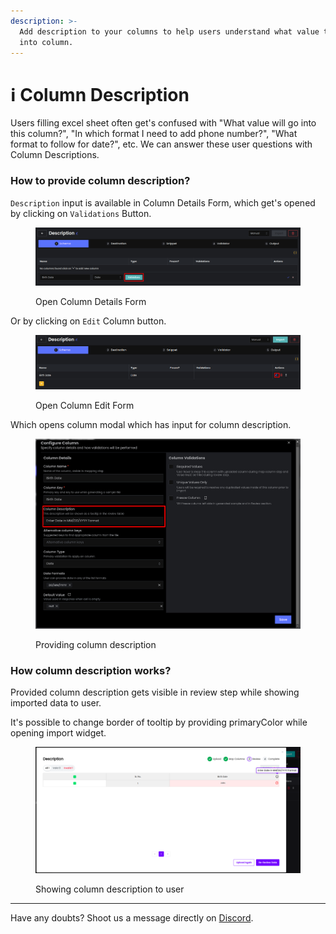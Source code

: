 ```yaml
---
description: >-
  Add description to your columns to help users understand what value to put
  into column.
---
```


# ℹ️ Column Description

Users filling excel sheet often get's confused with "What value will go into this column?", "In which format I need to add phone number?", "What format to follow for date?", etc. We can answer these user questions with Column Descriptions.

### How to provide column description?

`Description` input is available in Column Details Form, which get's opened by clicking on `Validations` Button.

<figure><img src="../.gitbook/assets/image (61).png" alt=""><figcaption><p>Open Column Details Form</p></figcaption></figure>

Or by clicking on `Edit` Column button.

<figure><img src="../.gitbook/assets/image (62).png" alt=""><figcaption><p>Open Column Edit Form</p></figcaption></figure>

Which opens column modal which has input for column description.

<figure><img src="../.gitbook/assets/image (65).png" alt=""><figcaption><p>Providing column description</p></figcaption></figure>

### How column description works?

Provided column description gets visible in review step while showing imported data to user.

It's possible to change border of tooltip by providing primaryColor while opening import widget.

<figure><img src="../.gitbook/assets/image (66).png" alt=""><figcaption><p>Showing column description to user</p></figcaption></figure>

***

Have any doubts? Shoot us a message directly on [Discord](https://discord.impler.io).
